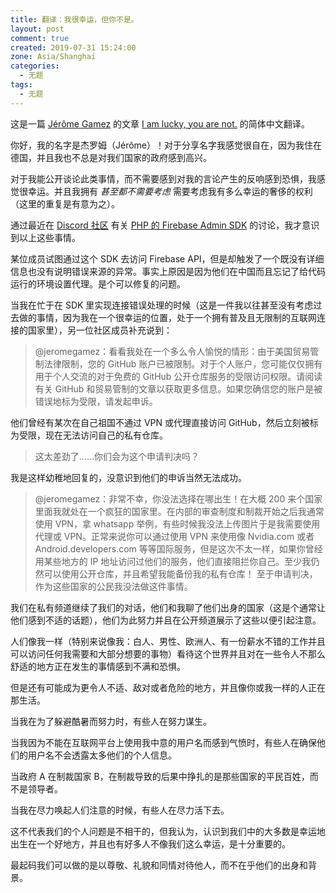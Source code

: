 ```yaml
---
title: 翻译：我很幸运，但你不是。
layout: post
comment: true
created: 2019-07-31 15:24:00
zone: Asia/Shanghai
categories:
  - 无题
tags:
  - 无题
---
```

这是一篇 [Jérôme Gamez](https://dev.to/jeromegamez) 的文章 [I am lucky, you are not.](https://dev.to/jeromegamez/i-am-lucky-you-are-not-2eco) 的简体中文翻译。

<!--more-->

你好，我的名字是杰罗姆（Jérôme）！对于分享名字我感觉很自在，因为我住在德国，并且我也不总是对我们国家的政府感到高兴。

对于我能公开谈论此类事情，而不需要感到对我的言论产生的反响感到恐惧，我感觉很幸运。并且我拥有 *甚至都不需要考虑* 需要考虑我有多么幸运的奢侈的权利（这里的重复是有意为之）。

通过最近在 [Discord 社区](https://discord.gg/nbgVfty) 有关 [PHP 的 Firebase Admin SDK](https://github.com/kreait/firebase-php) 的讨论，我才意识到以上这些事情。

某位成员试图通过这个 SDK 去访问 Firebase API，但是却触发了一个既没有详细信息也没有说明错误来源的异常。事实上原因是因为他们在中国而且忘记了给代码运行的环境设置代理。是个可以修复的问题。

当我在忙于在 SDK 里实现连接错误处理的时候（这是一件我以往甚至没有考虑过去做的事情，因为我在一个很幸运的位置，处于一个拥有普及且无限制的互联网连接的国家里），另一位社区成员补充说到：

> @jeromegamez：看看我处在一个多么令人愉悦的情形：由于美国贸易管制法律限制，您的 GitHub 账户已被限制。对于个人账户，您可能仅仅拥有用于个人交流的对于免费的 GitHub 公开仓库服务的受限访问权限。请阅读有关 GitHub 和贸易管制的文章以获取更多信息。如果您确信您的账户是被错误地标为受限，请发起申诉。

他们曾经有某次在自己祖国不通过 VPN 或代理直接访问 GitHub，然后立刻被标为受限，现在无法访问自己的私有仓库。

> 这太差劲了……你们会为这个申请判决吗？

我是这样幼稚地回复的，没意识到他们的申诉当然无法成功。

> @jeromegamez：非常不幸，你没法选择在哪出生！在大概 200 来个国家里面我就处在一个疯狂的国家里。在内部的审查制度和制裁开始之后我通常使用 VPN，拿 whatsapp 举例，有些时候我没法上传图片于是我需要使用代理或 VPN。正常来说你可以通过使用 VPN 来使用像 Nvidia.com 或者 Android.developers.com 等等国际服务，但是这次不太一样，如果你曾经用某些地方的 IP 地址访问过他们的服务，他们直接阻拦你自己。至少我仍然可以使用公开仓库，并且希望我能备份我的私有仓库！
> 至于申请判决，作为这些国家的公民我没法做这件事情。

我们在私有频道继续了我们的对话，他们和我聊了他们出身的国家（这是个通常让他们感到不适的话题），他们为此努力并且在公开频道展示了这些以便引起注意。

人们像我一样（特别来说像我：白人、男性、欧洲人、有一份薪水不错的工作并且可以访问任何我需要和大部分想要的事物）看待这个世界并且对在一些令人不那么舒适的地方正在发生的事情感到不满和恐惧。

但是还有可能成为更令人不适、敌对或者危险的地方，并且像你或我一样的人正在那生活。

当我在为了躲避酷暑而努力时，有些人在努力谋生。

当我因为不能在互联网平台上使用我中意的用户名而感到气愤时，有些人在确保他们的用户名不会透露太多他们的个人信息。

当政府 A 在制裁国家 B，在制裁导致的后果中挣扎的是那些国家的平民百姓，而不是领导者。

当我在尽力唤起人们注意的时候，有些人在尽力活下去。

这不代表我们的个人问题是不相干的，但我认为，认识到我们中的大多数是幸运地出生在一个好地方，并且也有好多人不像我们这么幸运，是十分重要的。

最起码我们可以做的是以尊敬、礼貌和同情对待他人，而不在乎他们的出身和背景。


